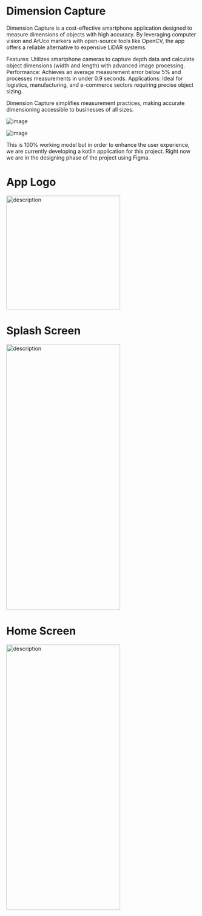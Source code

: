 # Dimension Capture

Dimension Capture is a cost-effective smartphone application designed to measure dimensions of objects with high accuracy. By leveraging computer vision and ArUco markers with open-source tools like OpenCV, the app offers a reliable alternative to expensive LiDAR systems.

Features: Utilizes smartphone cameras to capture depth data and calculate object dimensions (width and length) with advanced image processing.
Performance: Achieves an average measurement error below 5% and processes measurements in under 0.9 seconds.
Applications: Ideal for logistics, manufacturing, and e-commerce sectors requiring precise object sizing.

Dimension Capture simplifies measurement practices, making accurate dimensioning accessible to businesses of all sizes.

![image](https://github.com/user-attachments/assets/a747a97f-1005-4dc3-9242-3f7c821b04cf)

![image](https://github.com/user-attachments/assets/7e3d7383-6e47-45d4-a782-621a0549f919)

This is 100% working model but in order to enhance the user experience, we are currently developing a kotlin application for this project. 
Right now we are in the designing phase of the project using Figma.

# App Logo
<img src="https://github.com/user-attachments/assets/b1ed68db-0960-4941-9cad-ff63e0b53c08" alt="description" width="300" height="300" />

# Splash Screen
<img src="https://github.com/user-attachments/assets/988561f4-2afb-4a80-bd49-60d8bfbb22eb" alt="description" width="300" height="700" />

# Home Screen
<img src="https://github.com/user-attachments/assets/95485199-69ca-4fce-9e75-a36a16e5f3c9" alt="description" width="300" height="700" />

